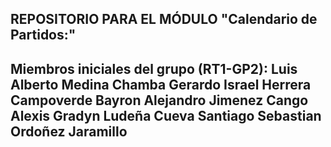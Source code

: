 REPOSITORIO PARA EL MÓDULO "Calendario de Partidos:"
----------------------------------------------------
Miembros iniciales del grupo (RT1-GP2):
Luis Alberto Medina Chamba
Gerardo Israel Herrera Campoverde
Bayron Alejandro Jimenez Cango
Alexis Gradyn Ludeña Cueva
Santiago Sebastian Ordoñez Jaramillo
----------------------------------------------------
